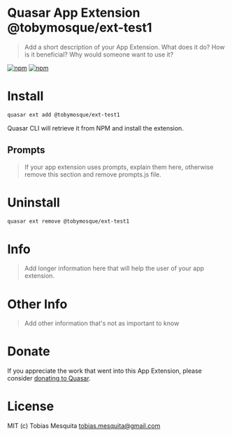 # Quasar App Extension @tobymosque/ext-test1

> Add a short description of your App Extension. What does it do? How is it beneficial? Why would someone want to use it?

[![npm](https://img.shields.io/npm/v/quasar-app-extension-@tobymosque/ext-test1.svg?label=quasar-app-extension-@tobymosque/ext-test1)](https://www.npmjs.com/package/quasar-app-extension-@tobymosque/ext-test1)
[![npm](https://img.shields.io/npm/dt/quasar-app-extension-@tobymosque/ext-test1.svg)](https://www.npmjs.com/package/quasar-app-extension-@tobymosque/ext-test1)

# Install
```bash
quasar ext add @tobymosque/ext-test1
```
Quasar CLI will retrieve it from NPM and install the extension.

## Prompts

> If your app extension uses prompts, explain them here, otherwise remove this section and remove prompts.js file.

# Uninstall
```bash
quasar ext remove @tobymosque/ext-test1
```

# Info
> Add longer information here that will help the user of your app extension.

# Other Info
> Add other information that's not as important to know

# Donate
If you appreciate the work that went into this App Extension, please consider [donating to Quasar](https://donate.quasar.dev).

# License
MIT (c) Tobias Mesquita <tobias.mesquita@gmail.com>
